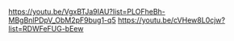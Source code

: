 https://youtu.be/VgxBTJa9IAU?list=PLOFheBh-MBgBnlPDpV_ObM2pF9bug1-q5
https://youtu.be/cVHew8L0cjw?list=RDWFeFUG-bEew
